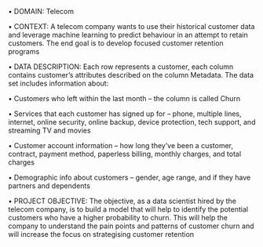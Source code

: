 • DOMAIN: Telecom

• CONTEXT: A telecom company wants to use their historical customer data and leverage machine learning to predict behaviour in an attempt 
to retain customers. The end goal is to develop focused customer retention programs

• DATA DESCRIPTION: Each row represents a customer, each column contains customer’s attributes described on the column Metadata. The 
data set includes information about:

• Customers who left within the last month – the column is called Churn

• Services that each customer has signed up for – phone, multiple lines, internet, online security, online backup, device protection, tech support, and 
streaming TV and movies

• Customer account information – how long they’ve been a customer, contract, payment method, paperless billing, monthly charges, and total charges

• Demographic info about customers – gender, age range, and if they have partners and dependents

• PROJECT OBJECTIVE: The objective, as a data scientist hired by the telecom company, is to build a model that will help to identify the 
potential customers who have a higher probability to churn. This will help the company to understand the pain points and patterns of customer 
churn and will increase the focus on strategising customer retention
